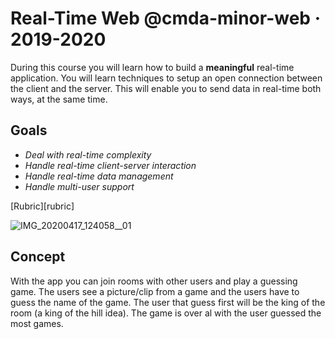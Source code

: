 # Real-Time Web @cmda-minor-web · 2019-2020

During this course you will learn how to build a **meaningful** real-time application. You will learn techniques to setup an open connection between the client and the server. This will enable you to send data in real-time both ways, at the same time.

## Goals
- _Deal with real-time complexity_
- _Handle real-time client-server interaction_
- _Handle real-time data management_
- _Handle multi-user support_

[Rubric][rubric]

![IMG_20200417_124058__01](https://user-images.githubusercontent.com/43183768/79561021-e7339580-80a8-11ea-89c6-a6f0c8433e22.jpg)


## Concept

With the app you can join rooms with other users and play a guessing game. The users see a picture/clip from a game and the users have to guess the name of the game. The user that guess first will be the king of the room (a king of the hill idea). The game is over al with the user guessed the most games. 
